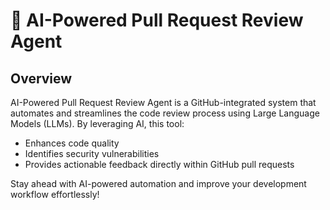 # 🚀 AI-Powered Pull Request Review Agent


## Overview
AI-Powered Pull Request Review Agent is a GitHub-integrated system that automates and streamlines the code review process using Large Language Models (LLMs). By leveraging AI, this tool:

- Enhances code quality
- Identifies security vulnerabilities
- Provides actionable feedback directly within GitHub pull requests

Stay ahead with AI-powered automation and improve your development workflow effortlessly!
